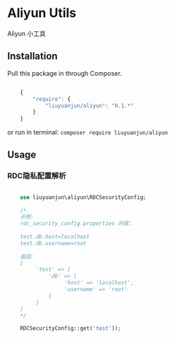 # Aliyun Utils
Aliyun 小工具


## Installation

Pull this package in through Composer.

```js

    {
        "require": {
            "liuyuanjun/aliyun": "0.1.*"
        }
    }

```

or run in terminal:
`composer require liuyuanjun/aliyun`


## Usage

### RDC隐私配置解析
```php

    use liuyuanjun\aliyun\RDCSecurityConfig;
    
    /*
    示例:
    rdc_security_config.properties 内容:
    
    test.db.host=localhost
    test.db.username=root
    
    返回:
    [
         'test' => [
             'db' => [
                  'host' => 'localhost',
                  'username' => 'root'
             ]
         ]
    ]
    */

    RDCSecurityConfig::get('test'));

```